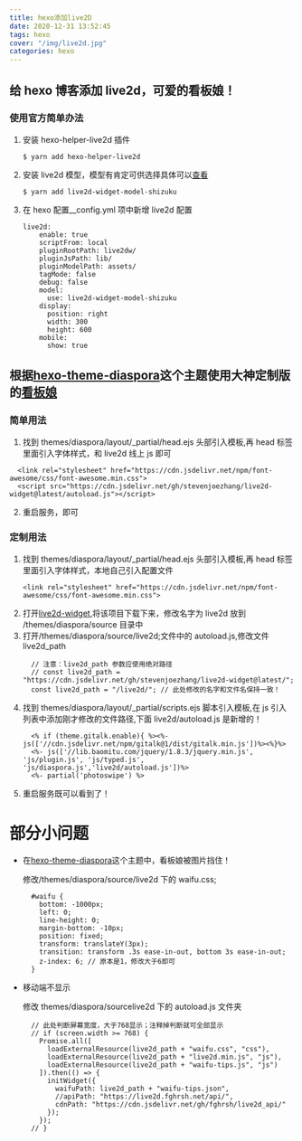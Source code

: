 ```yaml
---
title: hexo添加live2D
date: 2020-12-31 13:52:45
tags: hexo
cover: "/img/live2d.jpg"
categories: hexo
---
```


## 给 hexo 博客添加 live2d，可爱的看板娘！

### 使用官方简单办法

1. 安装 hexo-helper-live2d 插件
   ```
   $ yarn add hexo-helper-live2d
   ```
2. 安装 live2d 模型，模型有肯定可供选择具体可以[查看](https://huaji8.top/post/live2d-plugin-2.0/)

   ```
   $ yarn add live2d-widget-model-shizuku
   ```

3. 在 hexo 配置\_\_config.yml 项中新增 live2d 配置

   ```
   live2d:
       enable: true
       scriptFrom: local
       pluginRootPath: live2dw/
       pluginJsPath: lib/
       pluginModelPath: assets/
       tagMode: false
       debug: false
       model:
         use: live2d-widget-model-shizuku
       display:
         position: right
         width: 300
         height: 600
       mobile:
         show: true

   ```

## 根据[hexo-theme-diaspora](https://github.com/Fechin/hexo-theme-diaspora)这个主题使用大神定制版的[看板娘](https://github.com/stevenjoezhang/live2d-widget)

### 简单用法

1. 找到 themes/diaspora/layout/\_partial/head.ejs 头部引入模板,再 head 标签里面引入字体样式，和 live2d 线上 js 即可

```
  <link rel="stylesheet" href="https://cdn.jsdelivr.net/npm/font-awesome/css/font-awesome.min.css">
  <script src="https://cdn.jsdelivr.net/gh/stevenjoezhang/live2d-widget@latest/autoload.js"></script>

```

2. 重启服务，即可

### 定制用法

1. 找到 themes/diaspora/layout/\_partial/head.ejs 头部引入模板,再 head 标签里面引入字体样式，本地自己引入配置文件
   ```
   <link rel="stylesheet" href="https://cdn.jsdelivr.net/npm/font-awesome/css/font-awesome.min.css">
   ```
2. 打开[live2d-widget](https://github.com/stevenjoezhang/live2d-widget),将该项目下载下来，修改名字为 live2d 放到
   /themes/diaspora/source 目录中
3. 打开/themes/diaspora/source/live2d;文件中的 autoload.js,修改文件 live2d_path
   ```
     // 注意：live2d_path 参数应使用绝对路径
     // const live2d_path = "https://cdn.jsdelivr.net/gh/stevenjoezhang/live2d-widget@latest/";
     const live2d_path = "/live2d/"; // 此处修改的名字和文件名保持一致！
   ```
4. 找到 themes/diaspora/layout/\_partial/scripts.ejs 脚本引入模板,在 js 引入列表中添加刚才修改的文件路径,下面 live2d/autoload.js 是新增的！
   ```
     <% if (theme.gitalk.enable){ %><%- js(['//cdn.jsdelivr.net/npm/gitalk@1/dist/gitalk.min.js'])%><%}%>
     <%- js(['//lib.baomitu.com/jquery/1.8.3/jquery.min.js', 'js/plugin.js', 'js/typed.js', 'js/diaspora.js','live2d/autoload.js'])%>
     <%- partial('photoswipe') %>
   ```
5. 重启服务既可以看到了！

# 部分小问题

- 在[hexo-theme-diaspora](https://github.com/Fechin/hexo-theme-diaspora)这个主题中，看板娘被图片挡住！

  修改/themes/diaspora/source/live2d 下的 waifu.css;

  ```
    #waifu {
      bottom: -1000px;
      left: 0;
      line-height: 0;
      margin-bottom: -10px;
      position: fixed;
      transform: translateY(3px);
      transition: transform .3s ease-in-out, bottom 3s ease-in-out;
      z-index: 6; // 原本是1，修改大于6即可
    }
  ```

- 移动端不显示

  修改 themes/diaspora/sourcelive2d 下的 autoload.js 文件夹

  ```
    // 此处判断屏幕宽度，大于768显示；注释掉判断就可全部显示
    // if (screen.width >= 768) {
      Promise.all([
        loadExternalResource(live2d_path + "waifu.css", "css"),
        loadExternalResource(live2d_path + "live2d.min.js", "js"),
        loadExternalResource(live2d_path + "waifu-tips.js", "js")
      ]).then(() => {
        initWidget({
          waifuPath: live2d_path + "waifu-tips.json",
          //apiPath: "https://live2d.fghrsh.net/api/",
          cdnPath: "https://cdn.jsdelivr.net/gh/fghrsh/live2d_api/"
        });
      });
    // }
  ```
